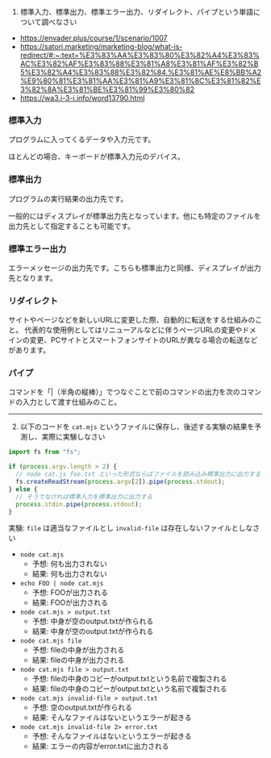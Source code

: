1. 標準入力、標準出力、標準エラー出力、リダイレクト、パイプという単語について調べなさい

- https://envader.plus/course/1/scenario/1007
- https://satori.marketing/marketing-blog/what-is-redirect/#:~:text=%E3%83%AA%E3%83%80%E3%82%A4%E3%83%AC%E3%82%AF%E3%83%88%E3%81%A8%E3%81%AF%E3%82%B5%E3%82%A4%E3%83%88%E3%82%84,%E3%81%AE%E8%BB%A2%E9%80%81%E3%81%AA%E3%81%A9%E3%81%8C%E3%81%82%E3%82%8A%E3%81%BE%E3%81%99%E3%80%82
- https://wa3.i-3-i.info/word13790.html

### 標準入力

プログラムに入ってくるデータや入力元です。

ほとんどの場合、キーボードが標準入力元のデバイス。

### 標準出力

プログラムの実行結果の出力先です。

一般的にはディスプレイが標準出力先となっています。他にも特定のファイルを出力先として指定することも可能です。

### 標準エラー出力

エラーメッセージの出力先です。こちらも標準出力と同様、ディスプレイが出力先となります。

### リダイレクト

サイトやページなどを新しいURLに変更した際、自動的に転送をする仕組みのこと。
代表的な使用例としてはリニューアルなどに伴うページURLの変更やドメインの変更、PCサイトとスマートフォンサイトのURLが異なる場合の転送などがあります。

### パイプ

コマンドを「|（半角の縦棒）」でつなぐことで前のコマンドの出力を次のコマンドの入力として渡す仕組みのこと。

---

2. 以下のコードを `cat.mjs` というファイルに保存し、後述する実験の結果を予測し、実際に実験しなさい

```js
import fs from "fs";

if (process.argv.length > 2) {
  // node cat.js foo.txt といった形式ならばファイルを読み込み標準出力に出力する
  fs.createReadStream(process.argv[2]).pipe(process.stdout);
} else {
  // そうでなければ標準入力を標準出力に出力する
  process.stdin.pipe(process.stdout);
}
```

実験: `file` は適当なファイルとし `invalid-file` は存在しないファイルとしなさい

- `node cat.mjs`
  - 予想: 何も出力されない
  - 結果: 何も出力されない
- `echo FOO | node cat.mjs`
  - 予想: FOOが出力される
  - 結果: FOOが出力される
- `node cat.mjs > output.txt`
  - 予想: 中身が空のoutput.txtが作られる
  - 結果: 中身が空のoutput.txtが作られる
- `node cat.mjs file`
  - 予想: fileの中身が出力される
  - 結果: fileの中身が出力される
- `node cat.mjs file > output.txt`
  - 予想: fileの中身のコピーがoutput.txtという名前で複製される
  - 結果: fileの中身のコピーがoutput.txtという名前で複製される
- `node cat.mjs invalid-file > output.txt`
  - 予想: 空のoutput.txtが作られる
  - 結果: そんなファイルはないというエラーが起きる
- `node cat.mjs invalid-file 2> error.txt`
  - 予想: そんなファイルはないというエラーが起きる
  - 結果: エラーの内容がerror.txtに出力される
